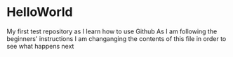 # HelloWorld
My first test repository as I learn how to use Github
As I am following the beginners' instructions I am changanging the contents of this file
in order to see what happens next
